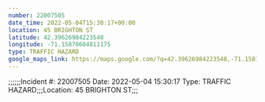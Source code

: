```yaml
---
number: 22007505
date_time: 2022-05-04T15:30:17+00:00
location: 45 BRIGHTON ST
latitude: 42.39626984223548
longitude: -71.15870604811175
type: TRAFFIC HAZARD
google_maps_link: https://maps.google.com/?q=42.39626984223548,-71.15870604811175
---
```


;;;;;;Incident #: 22007505  Date: 2022-05-04 15:30:17   Type: TRAFFIC HAZARD;;;Location: 45 BRIGHTON ST;;;
